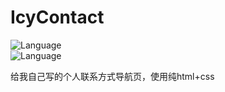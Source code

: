 # IcyContact
![Language](https://img.shields.io/badge/Language-html-green)  
![Language](https://img.shields.io/badge/Language-css-red)


给我自己写的个人联系方式导航页，使用纯html+css
